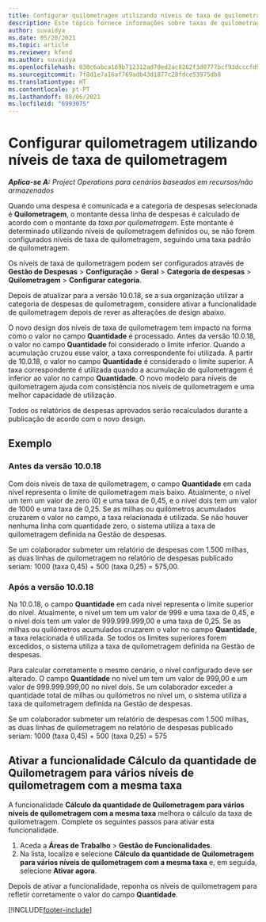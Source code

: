```yaml
---
title: Configurar quilometragem utilizando níveis de taxa de quilometragem
description: Este tópico fornece informações sobre taxas de quilometragem e níveis de taxa de quilometragem.
author: suvaidya
ms.date: 05/20/2021
ms.topic: article
ms.reviewer: kfend
ms.author: suvaidya
ms.openlocfilehash: 030c6abca169b712312ad70ed2ac8262f3d0777bcf93dcccfd956f2f9e0ea77c
ms.sourcegitcommit: 7f8d1e7a16af769adb43d1877c28fdce53975db8
ms.translationtype: HT
ms.contentlocale: pt-PT
ms.lasthandoff: 08/06/2021
ms.locfileid: "6993075"
---
```

# <a name="set-up-mileage-using-mileage-rate-tiers"></a>Configurar quilometragem utilizando níveis de taxa de quilometragem

_**Aplica-se A:** Project Operations para cenários baseados em recursos/não armazenados_

Quando uma despesa é comunicada e a categoria de despesas selecionada é **Quilometragem**, o montante dessa linha de despesas é calculado de acordo com o montante da *taxa por quilometragem*. Este montante é determinado utilizando níveis de quilometragem definidos ou, se não forem configurados níveis de taxa de quilometragem, seguindo uma taxa padrão de quilometragem. 

Os níveis de taxa de quilometragem podem ser configurados através de **Gestão de Despesas** > **Configuração** > **Geral** > **Categoria de despesas** > **Quilometragem** > **Configurar categoria**.

Depois de atualizar para a versão 10.0.18, se a sua organização utilizar a categoria de despesas de quilometragem, considere ativar a funcionalidade de quilometragem depois de rever as alterações de design abaixo. 

O novo design dos níveis de taxa de quilometragem tem impacto na forma como o valor no campo **Quantidade** é processado. Antes da versão 10.0.18, o valor no campo **Quantidade** foi considerado o limite inferior. Quando a acumulação cruzou esse valor, a taxa correspondente foi utilizada.  A partir de 10.0.18, o valor no campo **Quantidade** é considerado o limite superior. A taxa correspondente é utilizada quando a acumulação de quilometragem é inferior ao valor no campo **Quantidade**.  O novo modelo para níveis de quilometragem ajuda com consistência nos níveis de quilometragem e uma melhor capacidade de utilização.   

Todos os relatórios de despesas aprovados serão recalculados durante a publicação de acordo com o novo design.

## <a name="example"></a>Exemplo
 
### <a name="before-version-10018"></a>Antes da versão 10.0.18
Com dois níveis de taxa de quilometragem, o campo **Quantidade** em cada nível representa o limite de quilometragem mais baixo. Atualmente, o nível um tem um valor de zero (0) e uma taxa de 0,45, e o nível dois tem um valor de 1000 e uma taxa de 0,25. Se as milhas ou quilómetros acumulados cruzarem o valor no campo, a taxa relacionada é utilizada. Se não houver nenhuma linha com quantidade zero, o sistema utiliza a taxa de quilometragem definida na Gestão de despesas. 
 
Se um colaborador submeter um relatório de despesas com 1.500 milhas, as duas linhas de quilometragem no relatório de despesas publicado seriam: 1000 (taxa 0,45) + 500 (taxa 0,25) = 575,00.

### <a name="after-version-10018"></a>Após a versão 10.0.18
Na 10.0.18, o campo **Quantidade** em cada nível representa o limite superior do nível. Atualmente, o nível um tem um valor de 999 e uma taxa de 0,45, e o nível dois tem um valor de 999.999.999,00 e uma taxa de 0,25. Se as milhas ou quilómetros acumulados cruzarem o valor no campo **Quantidade**, a taxa relacionada é utilizada. Se todos os limites superiores forem excedidos, o sistema utiliza a taxa de quilometragem definida na Gestão de despesas. 
 
Para calcular corretamente o mesmo cenário, o nível configurado deve ser alterado. O campo **Quantidade** no nível um tem um valor de 999,00 e um valor de 999.999.999,00 no nível dois. Se um colaborador exceder a quantidade total de milhas ou quilómetros no nível um, o sistema utiliza a taxa de quilometragem definida na Gestão de despesas. 
  
Se um colaborador submeter um relatório de despesas com 1.500 milhas, as duas linhas de quilometragem no relatório de despesas publicado seriam: 1000 (taxa 0,45) + 500 (taxa 0,25) = 575

## <a name="enable-the-mileage-amount-calculation-for-multiple-mileage-tiers-with-same-rate-feature"></a>Ativar a funcionalidade Cálculo da quantidade de Quilometragem para vários níveis de quilometragem com a mesma taxa

A funcionalidade **Cálculo da quantidade de Quilometragem para vários níveis de quilometragem com a mesma taxa** melhora o cálculo da taxa de quilometragem. Complete os seguintes passos para ativar esta funcionalidade.

1. Aceda a **Áreas de Trabalho** > **Gestão de Funcionalidades**. 
2. Na lista, localize e selecione **Cálculo da quantidade de Quilometragem para vários níveis de quilometragem com a mesma taxa** e, em seguida, selecione **Ativar agora**.

Depois de ativar a funcionalidade, reponha os níveis de quilometragem para refletir corretamente o valor do campo **Quantidade**. 


[!INCLUDE[footer-include](../includes/footer-banner.md)]
